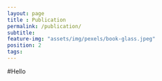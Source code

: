 ```yaml
---
layout: page
title : Publication
permalink: /publication/
subtitle:
feature-img: "assets/img/pexels/book-glass.jpeg"
position: 2
tags:
---
```


#Hello
